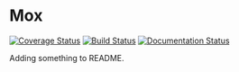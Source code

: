 # Mox
[![Coverage Status](https://coveralls.io/repos/github/JaronWhitty/Mox/badge.svg)](https://coveralls.io/github/JaronWhitty/Mox)
[![Build Status](https://travis-ci.org/JaronWhitty/Mox.svg?branch=master)](https://travis-ci.org/JaronWhitty/Mox)
[![Documentation Status](https://readthedocs.org/projects/find-mox-events/badge/?version=latest)](https://find-mox-events.readthedocs.io/en/latest/?badge=latest)

Adding something to README.